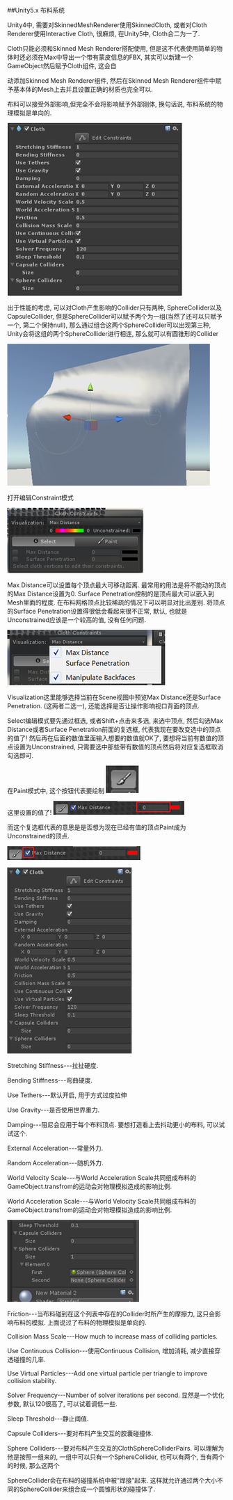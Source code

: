 ##Unity5.x 布料系统

Unity4中, 需要对SkinnedMeshRenderer使用SkinnedCloth, 或者对Cloth Renderer使用Interactive Cloth, 很麻烦, 在Unity5中, Cloth合二为一了.

Cloth只能必须和Skinned Mesh Renderer搭配使用, 但是这不代表使用简单的物体时还必须在Max中导出一个带有蒙皮信息的FBX, 其实可以新建一个GameObject然后赋予Cloth组件, 这会自

动添加Skinned Mesh Renderer组件, 然后在Skinned Mesh Renderer组件中赋予基本体的Mesh上去并且设置正确的材质也完全可以.

布料可以接受外部影响,但完全不会将影响赋予外部刚体, 换句话说, 布料系统的物理模拟是单向的.

![](/assets/newCloth01.png)


出于性能的考虑, 可以对Cloth产生影响的Collider只有两种, SphereCollider以及CapsuleCollider, 但是SphereCollider可以赋予两个为一组(当然了还可以只赋予一个, 第二个保持null), 那么通过组合这两个SphereCollider可以出现第三种, Unity会将这组的两个SphereCollider进行相连, 那么就可以有圆锥形的Collider

![](/assets/newCloth02.png)


打开编辑Constraint模式

![](/assets/newCloth03.png)

Max Distance可以设置每个顶点最大可移动距离. 最常用的用法是将不能动的顶点的Max Distance设置为0.
Surface Penetration控制的是顶点最大可以嵌入到Mesh里面的程度. 在布料网格顶点比较稀疏的情况下可以明显对比出差别. 将顶点的Surface Penetration设置得很低会看起来很不正常, 默认, 也就是Unconstrained应该是一个较高的值, 没有任何问题. 


![](/assets/newCloth04.png)


Visualization这里能够选择当前在Scene视图中预览Max Distance还是Surface Penetration. (这两者二选一), 还能选择是否让操作影响视口背面的顶点.

Select编辑模式要先通过框选, 或者Shift+点击来多选, 来选中顶点, 然后勾选Max Distance或者Surface Penetration前面的复选框, 代表我现在要改变选中的顶点的值了! 然后再在后面的数值里面输入想要的数值就OK了, 要想将当前有数值的顶点设置为Unconstrained, 只需要选中那些带有数值的顶点然后将对应复选框取消勾选即可.



在Paint模式中, 这个按钮代表要绘制
![](/assets/newCloth05.png)

这里设置的值了!
![](/assets/newCloth06.png)

而这个复选框代表的意思是是否想为现在已经有值的顶点Paint成为Unconstrained的顶点.

![](/assets/newCloth07.png)


![](/assets/newCloth08.png)

Stretching Stiffness---拉扯硬度.

Bending Stiffness---弯曲硬度.

Use Tethers---默认开启, 用于方式过度拉伸

Use Gravity---是否使用世界重力.

Damping---阻尼会应用于每个布料顶点. 要想打造看上去抖动更小的布料, 可以试试这个.

External Acceleration---常量外力.

Random Acceleration---随机外力.

World Velocity Scale---与World Acceleration Scale共同组成布料的GameObject.transfrom的运动会对物理模拟造成的影响比例.

World Acceleration Scale---与World Velocity Scale共同组成布料的GameObject.transfrom的运动会对物理模拟造成的影响比例.

![](/assets/newCloth09.png)

Friction---当布料碰到在这个列表中存在的Collider时所产生的摩擦力, 这只会影响布料的模拟. 上面说过了布料的物理模拟是单向的.

Collision Mass Scale---How much to increase mass of colliding particles. 

Use Continuous Collision---使用Continuous Collision, 增加消耗, 减少直接穿透碰撞的几率.

Use Virtual Particles---Add one virtual particle per triangle to improve collision stability.

Solver Frequency---Number of solver iterations per second. 显然是一个优化参数, 默认120很高了, 可以试着调低一些.

Sleep Threshold---静止阈值.

Capsule Colliders---要对布料产生交互的胶囊碰撞体.

Sphere Colliders---要对布料产生交互的ClothSphereColliderPairs. 可以理解为他是按照一组来的, 一组中可以只有一个SphereCollider, 也可以有两个, 当有两个的时候, 那么这两个

SphereCollider会在布料的碰撞系统中被”焊接”起来. 这样就允许通过两个大小不同的SphereCollider来组合成一个圆锥形状的碰撞体了.
